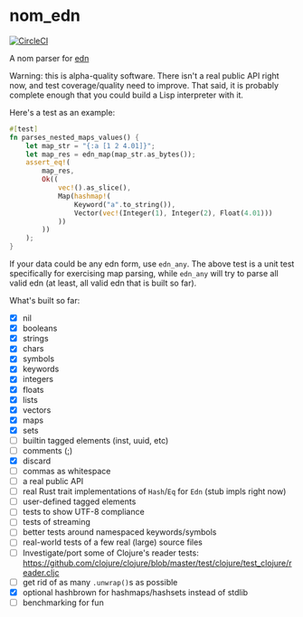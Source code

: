 nom_edn
=======

[![CircleCI](https://circleci.com/gh/ckampfe/nom_edn.svg?style=svg)](https://circleci.com/gh/ckampfe/nom_edn)

A nom parser for [edn](https://github.com/edn-format/edn)

Warning: this is alpha-quality software.
There isn't a real public API right now,
and test coverage/quality need to improve.
That said, it is probably complete enough that you could
build a Lisp interpreter with it.

Here's a test as an example:

```rust
#[test]
fn parses_nested_maps_values() {
    let map_str = "{:a [1 2 4.01]}";
    let map_res = edn_map(map_str.as_bytes());
    assert_eq!(
        map_res,
        Ok((
            vec!().as_slice(),
            Map(hashmap!(
                Keyword("a".to_string()),
                Vector(vec!(Integer(1), Integer(2), Float(4.01)))
            ))
        ))
    );
}
```

If your data could be any edn form, use `edn_any`.
The above test is a unit test specifically for exercising map parsing,
while `edn_any` will try to parse all valid edn (at least, all valid edn that is built so far).

What's built so far:

- [x] nil
- [x] booleans
- [x] strings
- [x] chars
- [x] symbols
- [x] keywords
- [x] integers
- [x] floats
- [x] lists
- [x] vectors
- [x] maps
- [x] sets
- [ ] builtin tagged elements (inst, uuid, etc)
- [ ] comments (;)
- [x] discard
- [ ] commas as whitespace
- [ ] a real public API
- [ ] real Rust trait implementations of `Hash`/`Eq` for `Edn` (stub impls right now)
- [ ] user-defined tagged elements
- [ ] tests to show UTF-8 compliance
- [ ] tests of streaming
- [ ] better tests around namespaced keywords/symbols
- [ ] real-world tests of a few real (large) source files
- [ ] Investigate/port some of Clojure's reader tests: https://github.com/clojure/clojure/blob/master/test/clojure/test_clojure/reader.cljc
- [ ] get rid of as many `.unwrap()`s as possible
- [x] optional hashbrown for hashmaps/hashsets instead of stdlib
- [ ] benchmarking for fun
